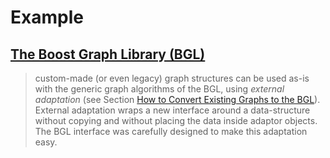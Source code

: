 # Example



## [The Boost Graph Library (BGL)](https://www.boost.org/doc/libs/1_73_0/libs/graph/doc/)

> custom-made (or even legacy) graph structures can be used as-is with the generic graph algorithms of the BGL, using *external adaptation* (see Section [How to Convert Existing Graphs to the BGL](https://www.boost.org/doc/libs/1_73_0/libs/graph/doc/leda_conversion.html)). External adaptation wraps a new interface around a data-structure without copying and without placing the data inside adaptor objects. The BGL interface was carefully designed to make this adaptation easy.